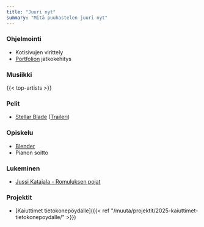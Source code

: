 ```yaml
---
title: "Juuri nyt"
summary: "Mitä puuhastelen juuri nyt"
---
```


### Ohjelmointi
- Kotisivujen virittely
- [Portfolion](https://github.com/saaste/portfolio) jatkokehitys

### Musiikki
{{< top-artists >}}

### Pelit
- [Stellar Blade](https://stellar-blade.com/) ([Traileri](https://www.youtube.com/watch?v=DSznLWimMlU))

### Opiskelu
- [Blender](https://www.blender.org)
- Pianon soitto

### Lukeminen
- [Jussi Katajala - Romuluksen pojat](https://finna.fi/Record/helmet.2270817)

### Projektit
- [Kaiuttimet tietokonepöydälle]({{< ref "/muuta/projektit/2025-kaiuttimet-tietokonepoydalle/" >}})
